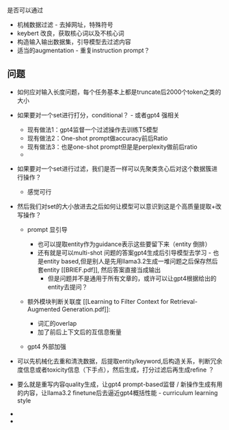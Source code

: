 是否可以通过
- 机械数据过滤 - 去掉网址，特殊符号
- keybert 改良，获取核心词以及不核心词
- 构造输入输出数据集，引导模型去过滤内容
- 适当的augmentation - 重复instruction prompt？

## 问题
- 如何应对输入长度问题，每个任务基本上都是truncate后2000个token之类的大小
- 如果要对一个set进行打分，conditional？ - 或者gpt4 强相关
	- 现有做法1：gpt4监督一个过滤操作去训练T5模型
	- 现有做法2：One-shot prompt做accuracy前后Ratio
	- 现有做法3：也是one-shot prompt但是是perplexity做前后ratio
	- 
- 如果要对一个set进行过滤，我们是否一样可以先聚类贪心后对这个数据簇进行操作？
	- 感觉可行
- 然后我们对set的大小放进去之后如何让模型可以意识到这是个高质量提取+改写操作？
	- prompt 显引导
		- 也可以提取entity作为guidance表示这些要留下来（entity 倒排）
		- 还有就是可以multi-shot 问题的答案gpt4生成后引导模型去学习 - 也是entity based,但是别人是先用llama3.2生成一堆问题之后保存然后套entity [[BRIEF.pdf]], 然后答案直接当成输出
			- 但是问题并不是通用于所有文章的，或许可以让gpt4根据给出的entity去提问？
	- 额外模块判断关联度
[[Learning to Filter Context for Retrieval-Augmented Generation.pdf]]:
		- 词汇的overlap
		- 加了前后上下文后的互信息衡量
	
	- gpt4 外部加强

- 可以先机械化去重和清洗数据，后提取entity/keyword,后构造关系，判断冗余度信息或者toxicity信息（下手点），然后生成，打分过滤后再生成refine ？
- 要么就是重写内容quality生成，让gpt4 prompt-based监督 / 新操作生成有用的内容，让llama3.2 finetune后去逼近gpt4概括性能 - curriculum learning style
- 
- 
